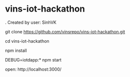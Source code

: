 # vins-iot-hackathon
. Created by user: SinhVK



git clone https://github.com/vinsrepo/vins-iot-hackathon.git

cd vins-iot-hackathon

npm install

DEBUG=iotdapp:* npm start

open:  http://localhost:3000/